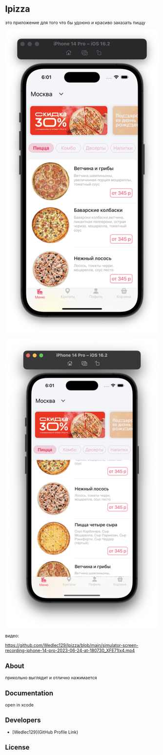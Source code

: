 # Ipizza


это приложение для того что бы удоюно и красиво заказать пиццу



<p align="center">
      <img src="https://github.com/Wedlec129/Ipizza/blob/main/1.png" width="726">
</p>
<p align="center">
      <img src="https://github.com/Wedlec129/Ipizza/blob/main/2.png" width="726">
</p>

видео:
<p align="center">
     

https://github.com/Wedlec129/Ipizza/blob/main/simulator-screen-recording-iphone-14-pro-2023-06-24-at-180730_XFE71Ix4.mp4

>
</p>













## About

прикольно выглядит и отлично нажимается

## Documentation

open in xcode 

## Developers

- [Wedlec129](GitHub Profile Link)

## License

